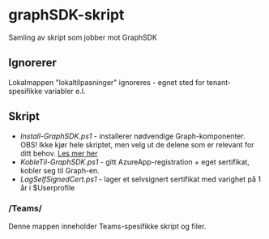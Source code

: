 # graphSDK-skript
Samling av skript som jobber mot GraphSDK

## Ignorerer
Lokalmappen "lokaltilpasninger" ignoreres - egnet sted for tenant-spesifikke variabler e.l.

## Skript
* _Install-GraphSDK.ps1_ - installerer nødvendige Graph-komponenter. OBS! Ikke kjør hele skriptet, men velg ut de delene som er relevant for ditt behov. [Les mer her](https://learn.microsoft.com/en-us/powershell/microsoftgraph/installation?view=graph-powershell-1.0)
* _KobleTil-GraphSDK.ps1_ - gitt AzureApp-registration + eget sertifikat, kobler seg til Graph-en. 
* _LagSelfSignedCert.ps1_ - lager et selvsignert sertifikat med varighet på 1 år i $Userprofile

### /Teams/
Denne mappen inneholder Teams-spesifikke skript og filer.
